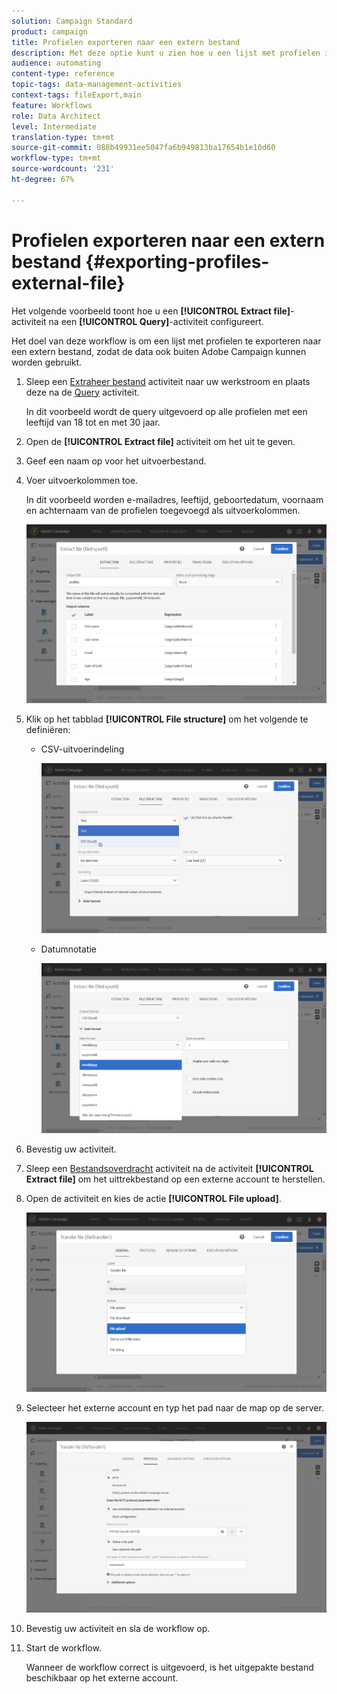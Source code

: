 ```yaml
---
solution: Campaign Standard
product: campaign
title: Profielen exporteren naar een extern bestand
description: Met deze optie kunt u zien hoe u een lijst met profielen in de vorm van een extern bestand exporteert, zodat de gegevens buiten Adobe Campaign kunnen worden gebruikt.
audience: automating
content-type: reference
topic-tags: data-management-activities
context-tags: fileExport,main
feature: Workflows
role: Data Architect
level: Intermediate
translation-type: tm+mt
source-git-commit: 088b49931ee5047fa6b949813ba17654b1e10d60
workflow-type: tm+mt
source-wordcount: '231'
ht-degree: 67%

---
```



# Profielen exporteren naar een extern bestand {#exporting-profiles-external-file}

Het volgende voorbeeld toont hoe u een **[!UICONTROL Extract file]**-activiteit na een **[!UICONTROL Query]**-activiteit configureert.

Het doel van deze workflow is om een lijst met profielen te exporteren naar een extern bestand, zodat de data ook buiten Adobe Campaign kunnen worden gebruikt.

1. Sleep een [Extraheer bestand](../../automating/using/extract-file.md) activiteit naar uw werkstroom en plaats deze na de [Query](../../automating/using/query.md) activiteit.

   In dit voorbeeld wordt de query uitgevoerd op alle profielen met een leeftijd van 18 tot en met 30 jaar.

1. Open de **[!UICONTROL Extract file]** activiteit om het uit te geven.
1. Geef een naam op voor het uitvoerbestand.
1. Voer uitvoerkolommen toe.

   In dit voorbeeld worden e-mailadres, leeftijd, geboortedatum, voornaam en achternaam van de profielen toegevoegd als uitvoerkolommen.

   ![](assets/wkf_data_export6.png)

1. Klik op het tabblad **[!UICONTROL File structure]** om het volgende te definiëren:

   * CSV-uitvoerindeling

      ![](assets/wkf_data_export7.png)

   * Datumnotatie

      ![](assets/wkf_data_export9.png)

1. Bevestig uw activiteit.
1. Sleep een [Bestandsoverdracht](../../automating/using/transfer-file.md) activiteit na de activiteit **[!UICONTROL Extract file]** om het uittrekbestand op een externe account te herstellen.
1. Open de activiteit en kies de actie **[!UICONTROL File upload]**.

   ![](assets/wkf_data_export11.png)

1. Selecteer het externe account en typ het pad naar de map op de server.

   ![](assets/wkf_data_export12.png)

1. Bevestig uw activiteit en sla de workflow op.
1. Start de workflow.

   Wanneer de workflow correct is uitgevoerd, is het uitgepakte bestand beschikbaar op het externe account.
